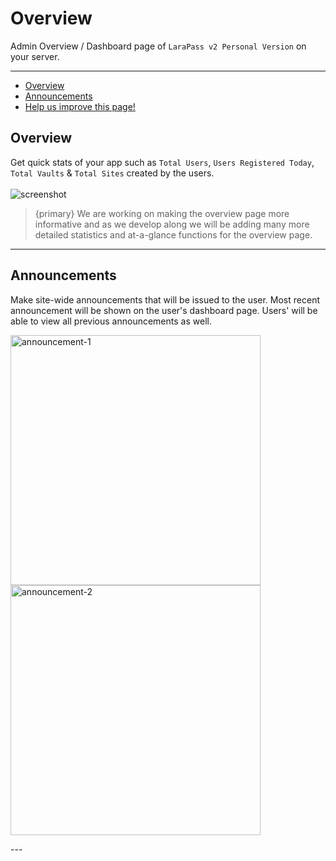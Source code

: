 # Overview

Admin Overview / Dashboard page of `LaraPass v2 Personal Version` on your server.

---

- [Overview](#overview)
- [Announcements](#announcements)
- [<a href="https://github.com/larapass/LaraPass-v2-Docs/edit/master/resources/docs/personal/admin/overview.md" target="_blank"><i class="fa fa-edit"></i> Help us improve this page!</a>](#)

<a name="overview"></a>
## Overview

Get quick stats of your app such as `Total Users`, `Users Registered Today`, `Total Vaults` & `Total Sites` created by the users.  
<br/>
![screenshot](/screenshots/admin/overview/overview.png)  

> {primary} We are working on making the overview page more informative and as we develop along we will be adding many more detailed statistics and at-a-glance functions for the overview page.

---

<a name="announcements"></a>
## Announcements

Make site-wide announcements that will be issued to the user. Most recent announcement will be shown on the user's dashboard page. Users' will be able to view all previous announcements as well.  

<p>  
    <img src="/screenshots/admin/overview/announcement-1.png" width="400" alt="announcement-1"/></a>
    <img src="/screenshots/admin/overview/announcement-2.png" width="400" alt="announcement-2"/></a> 
</p>
---
<br />
<larecipe-feedback message="Thankyou for your feedback!">
</larecipe-feedback>  
